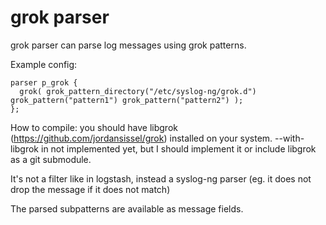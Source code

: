 grok parser
===========

grok parser can parse log messages using grok patterns.

Example config:

```
parser p_grok {
  grok( grok_pattern_directory("/etc/syslog-ng/grok.d") grok_pattern("pattern1") grok_pattern("pattern2") );
};
```

How to compile: you should have libgrok (https://github.com/jordansissel/grok) installed on your system.
--with-libgrok in not implemented yet, but I should implement it or include libgrok as a git submodule.

It's not a filter like in logstash, instead a syslog-ng parser (eg. it does not drop the message if it does not match)

The parsed subpatterns are available as message fields.
